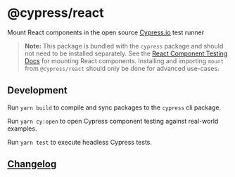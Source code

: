 # @cypress/react

Mount React components in the open source [Cypress.io](https://www.cypress.io/) test runner

> **Note:** This package is bundled with the `cypress` package and should not need to be installed separately. See the [React Component Testing Docs](https://docs.cypress.io/guides/component-testing/react/overview) for mounting React components. Installing and importing `mount` from `@cypress/react` should only be done for advanced use-cases.
## Development

Run `yarn build` to compile and sync packages to the `cypress` cli package.

Run `yarn cy:open` to open Cypress component testing against real-world examples.

Run `yarn test` to execute headless Cypress tests.

## [Changelog](./CHANGELOG.md)
